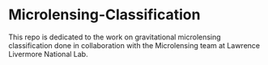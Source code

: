 # Microlensing-Classification
This repo is dedicated to the work on gravitational microlensing classification done in collaboration with the Microlensing team at Lawrence Livermore National Lab. 
